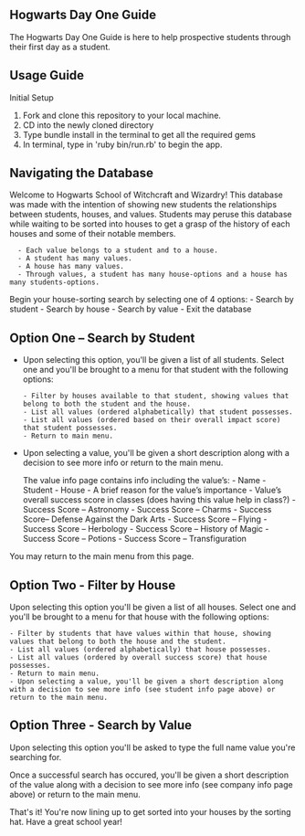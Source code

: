 ## Hogwarts Day One Guide

The Hogwarts Day One Guide is here to help prospective students through their first day as a student. 


## Usage Guide 

Initial Setup
1. Fork and clone this repository to your local machine.
2. CD into the newly cloned directory
3. Type bundle install in the terminal to get all the required gems
4. In terminal, type in 'ruby bin/run.rb' to begin the app.

## Navigating the Database

Welcome to Hogwarts School of Witchcraft and Wizardry! This database was made with the intention of showing new students the relationships between students, houses, and values. Students may peruse this database while waiting to be sorted into houses to get a grasp of the history of each houses and some of their notable members. 

      - Each value belongs to a student and to a house.
      - A student has many values.
      - A house has many values.
      - Through values, a student has many house-options and a house has many students-options.
Begin your house-sorting search by selecting one of 4 options: 
      - Search by student
      - Search by house
      - Search by value
      - Exit the database

## Option One – Search by Student

- Upon selecting this option, you'll be given a list of all students. Select one and you'll be brought to a menu for that student with the following options:

      - Filter by houses available to that student, showing values that belong to both the student and the house.
      - List all values (ordered alphabetically) that student possesses.
      - List all values (ordered based on their overall impact score) that student possesses.
      - Return to main menu.

- Upon selecting a value, you'll be given a short description along with a decision to see more info or return to the main menu.

  The value info page contains info including the value’s:
      - Name
      - Student
      - House
      - A brief reason for the value’s importance
      - Value’s overall success score in classes (does having this value help in class?)
      - Success Score – Astronomy
      - Success Score – Charms
      - Success Score– Defense Against the Dark Arts 
      - Success Score – Flying
      - Success Score – Herbology
      - Success Score – History of Magic
      - Success Score – Potions
      - Success Score – Transfiguration

You may return to the main menu from this page.

## Option Two - Filter by House

Upon selecting this option you'll be given a list of all houses. Select one and you'll be brought to a menu for that house with the following options:

    - Filter by students that have values within that house, showing values that belong to both the house and the student.
    - List all values (ordered alphabetically) that house possesses.
    - List all values (ordered by overall success score) that house possesses. 
    - Return to main menu.
    - Upon selecting a value, you'll be given a short description along with a decision to see more info (see student info page above) or return to the main menu.

## Option Three - Search by Value

Upon selecting this option you'll be asked to type the full name value you're searching for. 

Once a successful search has occured, you'll be given a short description of the value along with a decision to see more info (see company info page above) or return to the main menu.

That's it! You're now lining up to get sorted into your houses by the sorting hat. Have a great school year! 